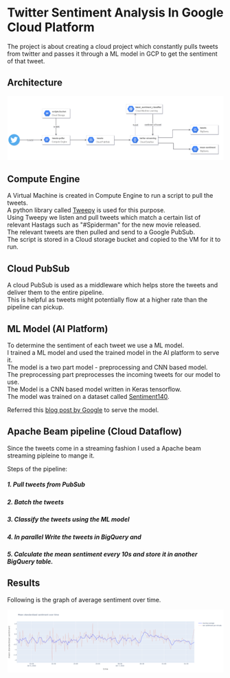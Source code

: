 # Twitter Sentiment Analysis In  Google Cloud Platform



The project is about creating a cloud project which constantly pulls tweets from twitter and passes it through a ML model in GCP to get the sentiment of that tweet.


## Architecture

![Architecture](/Images/Architecture.png)  


## Compute Engine

A Virtual Machine is created in Compute Engine to run a script to pull the tweets.  
A python library called [Tweepy](https://www.tweepy.org/) is used for this purpose.  
Using Tweepy we listen and pull tweets which match a certain list of relevant Hastags such as "#Spiderman" for the new movie released.  
The relevant tweets are then pulled and send to a Google PubSub.  
The script is stored in a Cloud storage bucket and copied to the VM for it to run. 

## Cloud PubSub

A cloud PubSub is used as a middleware which helps store the tweets and deliver them to the entire pipeline.  
This is helpful as tweets might potentially flow at a higher rate than the pipeline can pickup.  


## ML Model (AI Platform)

To determine the sentiment of each tweet we use a ML model.  
I trained a ML model and used the trained model in the AI platform to serve it.  
The model is a two part model - preprocessing and CNN based model.  
The preprocessing part preprocesses the incoming tweets for our model to use.  
The Model is a CNN based model written in Keras tensorflow.  
The model was trained on a dataset called [Sentiment140](http://help.sentiment140.com/).

Referred this [blog post by Google](https://cloud.google.com/blog/products/ai-machine-learning/ai-in-depth-creating-preprocessing-model-serving-affinity-with-custom-online-prediction-on-ai-platform-serving) to serve the model. 



## Apache Beam pipeline (Cloud Dataflow)

Since the tweets come in a streaming fashion I used a Apache beam streaming pipleine to mange it.  

Steps of the pipeline:  
##### 1.  Pull tweets from PubSub
##### 2.  Batch the tweets 
##### 3.  Classify the tweets using the ML model
##### 4.  In parallel Write the tweets in BigQuery and
##### 5.  Calculate the mean sentiment every 10s and store it in another BigQuery table.

## Results

Following is the graph of average sentiment over time.

![Result](/Images/result.png)
